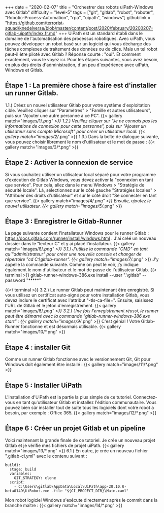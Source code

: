 +++
date = "2020-02-07"
title = "Orchestrer des robots uiPath-Windows avec Gitlab"
difficulty = "level-5"
tags = ["git", "gitlab", "robot", "roboter", "Robotic-Process-Automation", "rpa", "uipath", "windows"]
githublink = "https://github.com/terrorist-squad/knedelverse/blob/master/content/post/2020/february/20200207-gitlab-uipath/index.fr.md"
+++
UiPath est un standard établi dans le domaine de l'automatisation des processus robotiques. Avec uiPath, vous pouvez développer un robot basé sur un logiciel qui vous décharge des tâches complexes de traitement des données ou de clics. Mais un tel robot peut-il être piloté avec Gitlab ? Réponse courte : "oui". Et comment exactement, vous le voyez ici. Pour les étapes suivantes, vous avez besoin, en plus des droits d'administration, d'un peu d'expérience avec uiPath, Windows et Gitlab.
## Étape 1 : La première chose à faire est d'installer un runner Gitlab.
1.1.) Créez un nouvel utilisateur Gitlab pour votre système d'exploitation cible. Veuillez cliquer sur "Paramètres" > "Famille et autres utilisateurs", puis sur "Ajouter une autre personne à ce PC".
{{< gallery match="images/1/*.png" >}}
1.2.) Veuillez cliquer sur "Je ne connais pas les informations de connexion pour cette personne", puis sur "Ajouter un utilisateur sans compte Microsoft" pour créer un utilisateur local.
{{< gallery match="images/2/*.png" >}}
1.3.) Dans la boîte de dialogue suivante, vous pouvez choisir librement le nom d'utilisateur et le mot de passe :
{{< gallery match="images/3/*.png" >}}

## Étape 2 : Activer la connexion de service
Si vous souhaitez utiliser un utilisateur local séparé pour votre programme d'exécution de Gitlab Windows, vous devez activer la "connexion en tant que service". Pour cela, allez dans le menu Windows > "Stratégie de sécurité locale". Là, sélectionnez sur le côté gauche "Stratégies locales" > "Attribuer des droits d'utilisateur" et sur le côté droit "Se connecter en tant que service".
{{< gallery match="images/4/*.png" >}}
Ensuite, ajoutez le nouvel utilisateur.
{{< gallery match="images/5/*.png" >}}

## Étape 3 : Enregistrer le Gitlab-Runner
La page suivante contient l'installateur Windows pour le runner Gitlab : https://docs.gitlab.com/runner/install/windows.html . J'ai créé un nouveau dossier dans le "lecteur C" et y ai placé l'installateur.
{{< gallery match="images/6/*.png" >}}
3.1.) J'utilise la commande "CMD" en tant qu'"administrateur" pour créer une nouvelle console et changer de répertoire "cd C:\gitlab-runner".
{{< gallery match="images/7/*.png" >}}
J'y appelle la commande suivante. Comme on peut le voir, j'y indique également le nom d'utilisateur et le mot de passe de l'utilisateur Gitlab.
{{< terminal >}}
gitlab-runner-windows-386.exe install --user ".\gitlab" --password "*****"

{{</ terminal >}}
3.2.) Le runner Gitlab peut maintenant être enregistré. Si vous utilisez un certificat auto-signé pour votre installation Gitlab, vous devez inclure le certificat avec l'attribut "-tls-ca-file=". Ensuite, saisissez l'URL de Gitlab et le jeton d'enregistrement.
{{< gallery match="images/8/*.png" >}}
3.2.) Une fois l'enregistrement réussi, le runner peut être démarré avec la commande "gitlab-runner-windows-386.exe start" :
{{< gallery match="images/9/*.png" >}}
C'est génial ! Votre Gitlab-Runner fonctionne et est désormais utilisable.
{{< gallery match="images/10/*.png" >}}

## Étape 4 : installer Git
Comme un runner Gitlab fonctionne avec le versionnement Git, Git pour Windows doit également être installé :
{{< gallery match="images/11/*.png" >}}

## Étape 5 : Installer UiPath
L'installation d'UiPath est la partie la plus simple de ce tutoriel. Connectez-vous en tant qu'utilisateur Gitlab et installez l'édition communautaire. Vous pouvez bien sûr installer tout de suite tous les logiciels dont votre robot a besoin, par exemple : Office 365.
{{< gallery match="images/12/*.png" >}}

## Étape 6 : Créer un projet Gitlab et un pipeline
Voici maintenant la grande finale de ce tutoriel. Je crée un nouveau projet Gitlab et je vérifie mes fichiers de projet uiPath.
{{< gallery match="images/13/*.png" >}}
6.1.) En outre, je crée un nouveau fichier ".gitlab-ci.yml" avec le contenu suivant :
```
build1:
  stage: build
  variables:
    GIT_STRATEGY: clone
  script:
    - C:\Users\gitlab\AppData\Local\UiPath\app-20.10.0-beta0149\UiRobot.exe -file "${CI_PROJECT_DIR}\Main.xaml"

```
Mon robot logiciel Windows s'exécute directement après le commit dans la branche maître :
{{< gallery match="images/14/*.png" >}}

